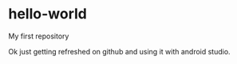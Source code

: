 # hello-world
My first repository

Ok just getting refreshed on github and using it with android studio.
